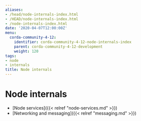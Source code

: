 ```yaml
---
aliases:
- /head/node-internals-index.html
- /HEAD/node-internals-index.html
- /node-internals-index.html
date: '2020-04-07T12:00:00Z'
menu:
  corda-community-4-12:
    identifier: corda-community-4-12-node-internals-index
    parent: corda-community-4-12-development
    weight: 120
tags:
- node
- internals
title: Node internals
---
```



# Node internals



* [Node services]({{< relref "node-services.md" >}})
* [Networking and messaging]({{< relref "messaging.md" >}})



